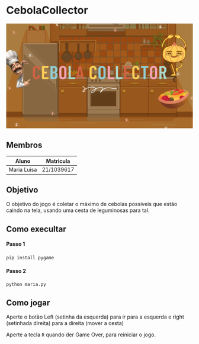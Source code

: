 # CebolaCollector

![](CapaCebolaCollector.png)

## Membros

| Aluno | Matricula |
|--|--|
| Maria Luisa | 21/1039617 |


## Objetivo

O objetivo do jogo é coletar o máximo de cebolas possiveis que estão caindo na tela, usando uma cesta de leguminosas para tal.

## Como execultar

#### Passo 1
`pip install pygame`

#### Passo 2
`python maria.py`

## Como jogar

Aperte o botão Left (setinha da esquerda) para ir para a esquerda e right (setinhada direita) para a direita (mover a cesta)

Aperte a tecla `R` quando der Game Over, para reiniciar o jogo.
